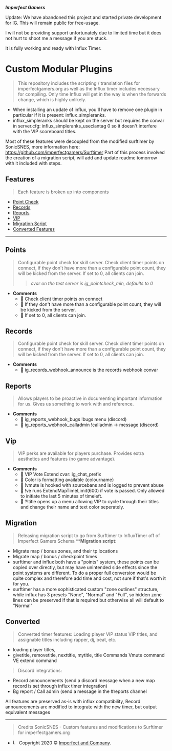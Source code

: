 ***Imperfect Gamers***


Update: We have abandoned this project and started private development for IG.
This will remain public for free-usage.

I will not be providing support unfortunately due to limited time but it does not hurt to shoot me a message if you are stuck.

It is fully working and ready with Influx Timer.


# Custom Modular Plugins
>This repository includes the scripting / translation files for imperfectgamers.org as well as the Influx timer includes necessary for compiling. Only time Influx will get in the way is when the forwards change, which is highly unlikely.
- When installing an update of influx, you'll have to remove one plugin in particular if it is present: influx_simpleranks.
- influx_simpleranks should be kept on the server but requires the convar in server.cfg: influx_simpleranks_useclantag 0 so it doesn't interfere with the VIP scoreboard titles.

Most of these features were decoupled from the modified surftimer by SonicSNES, more information here: https://github.com/imperfectgamers/Surftimer
Part of this process involved the creation of a migration script, will add and update readme tomorrow with it included with steps.

## Features

> Each feature is broken up into components
- [Point Check](#points)
- [Records](#records)
- [Reports](#reports)
- [VIP](#vip)
- [Migration Script](#migration)
- [Converted Features](#converted)
---



## Points
> Configurable point check for skill server. Check client timer points on connect, if they don't have more than a configurable point count, they will be kicked from the server.  If set to 0, all clients can join.
>> *cvar on the test server is ig_pointcheck_min, defaults to 0*
- **Comments**
    - 🍴 Check client timer points on connect
    - 🍴 If they don't have more than a configurable point count, they will be kicked from the server. 
    - 🍴 If set to 0, all clients can join.

## Records
> Configurable point check for skill server. Check client timer points on connect, if they don't have more than a configurable point count, they will be kicked from the server.  If set to 0, all clients can join.
- **Comments**
    - 🍴 ig_records_webhook_announce is the records webhook convar
## Reports
> Allows players to be proactive in documenting important information for us. Gives us something to work with and reference.
- **Comments**   
    - 🍴 ig_reports_webhook_bugs !bugs menu (discord)
    - 🍴 ig_reports_webhook_calladmin !calladmin -> message (discord)
## Vip
> VIP perks are available for players purchase. Provides extra aesthetics and features (no game advantage).
- **Comments**
    - 🍴 VIP Vote Extend cvar: ig_chat_prefix
    - 🍴 Color is formatting available {colourname} 
    - 🍴 !vmute is hooked with sourcebans and is logged to prevent abuse
    - 🍴 !ve runs ExtendMapTimeLimit(600) if vote is passed. Only allowed to initiate the last 5 minutes of timeleft.
    - 🍴 ?!title opens up a menu allowing VIP to cycle through their titles and change their name and text color seperately.
    

## Migration
>Releasing migration script to go from Surftimer to InfluxTimer off of Imperfect Gamers Schema
****Migration script:**
 - Migrate map / bonus zones, and their tp locations
 - Migrate map / bonus / checkpoint times
 - surftimer and influx both have a "points" system, these points can be copied over directly, but may have unintended side effects since the point systems are different.  To do a proper full conversion would be quite complex and therefore add time and cost, not sure if that's worth it for you.
 - surftimer has a more sophisticated custom "zone outlines" structure, while influx has 3 presets "None", "Normal" and "Full", so hidden zone lines can be preserved if that is required but otherwise all will default to "Normal"

## Converted
>Converted timer features:
Loading player VIP status
>VIP titles, and assignable titles including rapper, dj, beat, etc.
 - loading player titles,
 - givetitle, removetitle, nexttitle, mytitle, title Commands
Vmute command
VE extend command

>Discord integrations:
- Record announcements (send a discord message when a new map record is set through influx timer integration)
- Bg report / Call admin (send a message in the #reports channel

All features are preserved as-is with influx compatibility,
Record announcements are modified to integrate with the new timer, but output equivalent messages

---
> Credits
SonicSNES - Custom features and modifications to Surftimer for imperfectgamers.org

- <a href="https://imperfectgamers.org"><img src="https://cdn.imperfectgamers.org/inc/assets/img/textlogo.png" width="15" height="15" title="Imperfect Gamers" alt="Logo"></a> Copyright 2020 © <a href="https://imperfectgamers.org" target="_blank">Imperfect and Company</a>.

